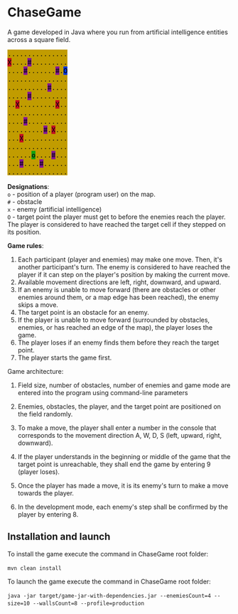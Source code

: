 # ChaseGame

A game developed in Java where you run from artificial intelligence entities across a square field.

![](misc/images/map.png "map image")

**Designations**:  
`o` - position of a player (program user) on the map.  
`#` - obstacle  
`x` - enemy (artificial intelligence)  
`O` - target point the player must get to before the enemies reach the player. The player is considered to have reached the target cell if they stepped on its position.

**Game rules**:

1. Each participant (player and enemies) may make one move. Then, it's another participant's turn. The enemy is considered to have reached the player if it can step on the player's position by making the current move.
2. Available movement directions are left, right, downward, and upward.
3. If an enemy is unable to move forward (there are obstacles or other enemies around them, or a map edge has been reached), the enemy skips a move.
4. The target point is an obstacle for an enemy.
5. If the player is unable to move forward (surrounded by obstacles, enemies, or has reached an edge of the map), the player loses the game.
6. The player loses if an enemy finds them before they reach the target point.
7. The player starts the game first.

Game architecture:

1. Field size, number of obstacles, number of enemies and game mode are entered into the program using command-line parameters

2. Enemies, obstacles, the player, and the target point are positioned on the field randomly.

3. To make a move, the player shall enter a number in the console that corresponds to the movement direction A, W, D, S (left, upward, right, downward).

4. If the player understands in the beginning or middle of the game that the target point is unreachable, they shall end the game by entering 9 (player loses).

5. Once the player has made a move, it is its enemy's turn to make a move towards the player.

6. In the development mode, each enemy's step shall be confirmed by the player by entering 8.

## Installation and launch

To install the game execute the command in ChaseGame root folder:

`mvn clean install`

To launch the game execute the command in ChaseGame root folder:

`java -jar target/game-jar-with-dependencies.jar --enemiesCount=4 --size=10 --wallsCount=8 --profile=production`
